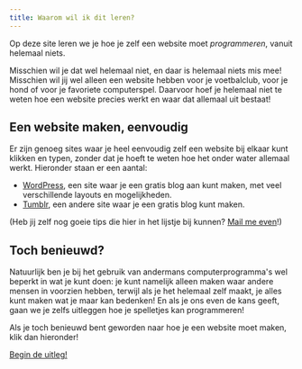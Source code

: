 ```yaml
---
title: Waarom wil ik dit leren?
---
```


Op deze site leren we je hoe je zelf een website moet _programmeren_, vanuit
helemaal niets.

Misschien wil je dat wel helemaal niet, en daar is helemaal niets mis mee!
Misschien wil jij wel alleen een website hebben voor je voetbalclub, voor je
hond of voor je favoriete computerspel. Daarvoor hoef je helemaal niet te
weten hoe een website precies werkt en waar dat allemaal uit bestaat!

## Een website maken, eenvoudig

Er zijn genoeg sites waar je heel eenvoudig zelf een website bij elkaar kunt
klikken en typen, zonder dat je hoeft te weten hoe het onder water allemaal
werkt. Hieronder staan er een aantal:

  * [WordPress](http://wordpress.com/), een site waar je een gratis blog aan kunt
  maken, met veel verschillende layouts en mogelijkheden.
  * [Tumblr](http://www.tumblr.com/), een andere site waar je een gratis
  blog kunt maken.

(Heb jij zelf nog goeie tips die hier in het lijstje bij kunnen? <a href="mailto:rix0rrr@gmail.com"><i class="icon-envelope"></i> Mail me even</a>!)

## Toch benieuwd?

Natuurlijk ben je bij het gebruik van andermans computerprogramma's wel beperkt
in wat je kunt doen: je kunt namelijk alleen maken waar andere mensen in
voorzien hebben, terwijl als je het helemaal zelf maakt, je alles kunt maken
wat je maar kan bedenken! En als je ons even de kans geeft, gaan we je zelfs
uitleggen hoe je spelletjes kan programmeren!

Als je toch benieuwd bent geworden naar hoe je een website moet maken, klik
dan hieronder!

<a href="../page.php/hoe-werkt-deze-site" class="btn btn-success">Begin de uitleg!</a>
